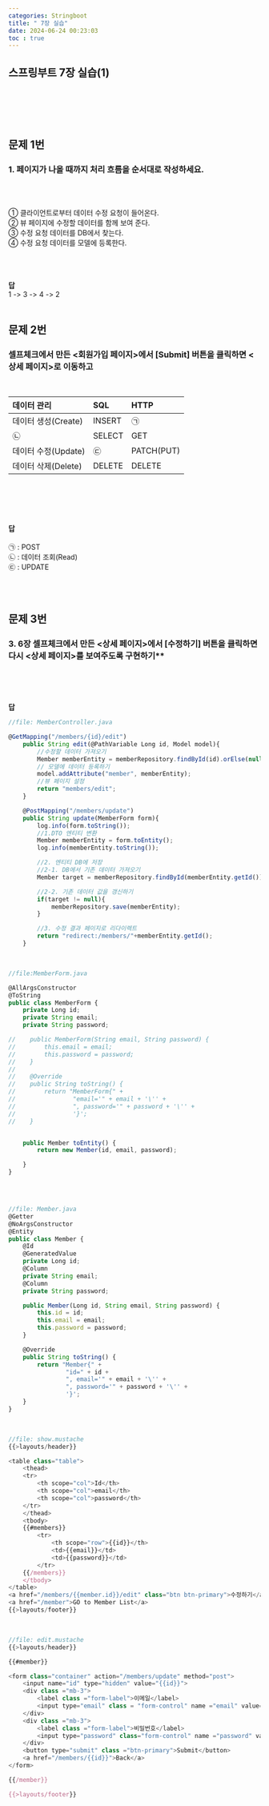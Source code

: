 ```yaml
---
categories: Stringboot
title: " 7장 실습"
date: 2024-06-24 00:23:03
toc : true
---
```


## 스프링부트 7장 실습(1)
  <br> 
  <br>
  <br>
  <br>

## 문제 1번

### 1. 페이지가 나올 때까지 처리 흐름을 순서대로 작성하세요.

<br>
<br>

① 클라이언트로부터 데이터 수정 요청이 들어온다. <br>
② 뷰 페이지에 수정할 데이터를 함께 보여 준다. <br>
③ 수정 요청 데이터를 DB에서 찾는다. <br>
④ 수정 요청 데이터를 모델에 등록한다.
<br>
​<br>
<br>
<br>

**답**
<br>
1 -> 3 -> 4 -> 2
<br>
<br>

## 문제 2번

### 셀프체크에서 만든 <회원가입 페이지>에서 [Submit] 버튼을 클릭하면 <상세 페이지>로 이동하고
<br>

|     데이터 관리     |     SQL     |    HTTP       
|:--------------------|:-----------|:----------
|  데이터 생성(Create) |   INSERT   |    ㉠        
|         ㉡          |   SELECT   |    GET       
| 데이터 수정(Update)  |     ㉢     |    PATCH(PUT)
| 데이터 삭제(Delete)  |   DELETE   |    DELETE

<br>
<br>
<br>
<br>

**답**
<br>
<br>
㉠ : POST <br>
㉡ : 데이터 조회(Read) <br>
㉢ : UPDATE <br>

<br>
<br>

## 문제 3번

### 3. 6장 셀프체크에서 만든 <상세 페이지>에서 [수정하기] 버튼을 클릭하면 다시 <상세 페이지>를 보여주도록 구현하기**

<br>
<br>
<br>

**답**
<br>

```js
//file: MemberController.java

@GetMapping("/members/{id}/edit")
    public String edit(@PathVariable Long id, Model model){
        //수정할 데이터 가져오기
        Member memberEntity = memberRepository.findById(id).orElse(null);
        // 모델에 데이터 등록하기
        model.addAttribute("member", memberEntity);
        //뷰 페이지 설정
        return "members/edit";
    }

    @PostMapping("/members/update")
    public String update(MemberForm form){
        log.info(form.toString());
        //1.DTO 엔티티 변환
        Member memberEntity = form.toEntity();
        log.info(memberEntity.toString());

        //2. 엔티티 DB에 저장
        //2-1. DB에서 기존 데이터 가져오기
        Member target = memberRepository.findById(memberEntity.getId()).orElse(null);

        //2-2. 기존 데이터 값을 갱신하기
        if(target != null){
            memberRepository.save(memberEntity);
        }

        //3. 수정 결과 페이지로 리다이렉트
        return "redirect:/members/"+memberEntity.getId();
    }
```
<br>

```js
//file:MemberForm.java

@AllArgsConstructor
@ToString
public class MemberForm {
    private Long id;
    private String email;
    private String password;

//    public MemberForm(String email, String password) {
//        this.email = email;
//        this.password = password;
//    }
//
//    @Override
//    public String toString() {
//        return "MemberForm{" +
//                "email='" + email + '\'' +
//                ", password='" + password + '\'' +
//                '}';
//    }


    public Member toEntity() {
        return new Member(id, email, password);

    }
}
```
<br>

```js

//file: Member.java
@Getter
@NoArgsConstructor
@Entity
public class Member {
    @Id
    @GeneratedValue
    private Long id;
    @Column
    private String email;
    @Column
    private String password;

    public Member(Long id, String email, String password) {
        this.id = id;
        this.email = email;
        this.password = password;
    }

    @Override
    public String toString() {
        return "Member{" +
                "id=" + id +
                ", email='" + email + '\'' +
                ", password='" + password + '\'' +
                '}';
    }
}
```
<br>

```js
//file: show.mustache
{{>layouts/header}}

<table class="table">
    <thead>
    <tr>
        <th scope="col">Id</th>
        <th scope="col">email</th>
        <th scope="col">password</th>
    </tr>
    </thead>
    <tbody>
    {{#members}}
        <tr>
            <th scope="row">{{id}}</th>
            <td>{{email}}</td>
            <td>{{password}}</td>
        </tr>
    {{/members}}
    </tbody>
</table>
<a href="/members/{{member.id}}/edit" class="btn btn-primary">수정하기</a>
<a href="/member">GO to Member List</a>
{{>layouts/footer}}

```

<br>

```js
//file: edit.mustache
{{>layouts/header}}

{{#member}}

<form class="container" action="/members/update" method="post">
    <input name="id" type="hidden" value="{{id}}">
    <div class ="mb-3">
        <label class ="form-label">이메일</label>
        <input type="email" class = "form-control" name ="email" value="{{email}}">
    </div>
    <div class ="mb-3">
        <label class ="form-label">비밀번호</label>
        <input type="password" class="form-control" name ="password" value="{{password}}"></textarea>
    </div>
    <button type="submit" class ="btn-primary">Submit</button>
    <a href="/members/{{id}}">Back</a>
</form>

{{/member}}

{{>layouts/footer}}
```
